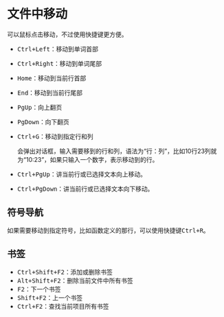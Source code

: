 # 文件中移动

可以鼠标点击移动，不过使用快捷键更方便。

-   <kbd>Ctrl+Left</kbd>：移动到单词首部
-   <kbd>Ctrl+Right</kbd>：移动到单词尾部
-   <kbd>Home</kbd>：移动到当前行首部
-   <kbd>End</kbd>：移动到当前行尾部
-   <kbd>PgUp</kbd>：向上翻页
-   <kbd>PgDown</kbd>：向下翻页
-   <kbd>Ctrl+G</kbd>：移动到指定行和列

    会弹出对话框，输入需要移到的行和列，语法为“行：列”，比如10行23列就为“10:23”，如果只输入一个数字，表示移动到的行。

-   <kbd>Ctrl+PgUp</kbd>：讲当前行或已选择文本向上移动。
-   <kbd>Ctrl+PgDown</kbd>：讲当前行或已选择文本向下移动。

## 符号导航

如果需要移动到指定符号，比如函数定义的那行，可以使用快捷键<kbd>Ctrl+R</kbd>。

## 书签

-   <kbd>Ctrl+Shift+F2</kbd>：添加或删除书签
-   <kbd>Alt+Shift+F2</kbd>：删除当前文件中所有书签
-   <kbd>F2</kbd>：下一个书签
-   <kbd>Shift+F2</kbd>：上一个书签
-   <kbd>Ctrl+F2</kbd>：查找当前项目所有书签
